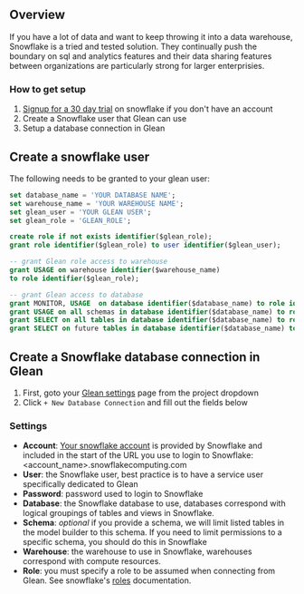 ## Overview

If you have a lot of data and want to keep throwing it into a data warehouse, Snowflake is a tried and tested solution.  They continually push the boundary on sql and analytics features and their data sharing features between organizations are particularly strong for larger enterprisies.

### How to get setup

1. [Signup for a 30 day trial](https://signup.snowflake.com/) on snowflake if you don't have an account
2. Create a Snowflake user that Glean can use
3. Setup a database connection in Glean

## Create a snowflake user

The following needs to be granted to your glean user:

  ```sql
  set database_name = 'YOUR DATABASE NAME';
  set warehouse_name = 'YOUR WAREHOUSE NAME';
  set glean_user = 'YOUR GLEAN USER';
  set glean_role = 'GLEAN_ROLE';

  create role if not exists identifier($glean_role);
  grant role identifier($glean_role) to user identifier($glean_user);

  -- grant Glean role access to warehouse
  grant USAGE on warehouse identifier($warehouse_name)
  to role identifier($glean_role);

  -- grant Glean access to database
  grant MONITOR, USAGE  on database identifier($database_name) to role identifier($glean_role);
  grant USAGE on all schemas in database identifier($database_name) to role identifier($glean_role);
  grant SELECT on all tables in database identifier($database_name) to role identifier($glean_role);
  grant SELECT on future tables in database identifier($database_name) to role identifier($glean_role);
  ```

## Create a Snowflake database connection in Glean

1. First, goto your [Glean settings](https://glean.io/app/p/settings#database_connections) page from the project dropdown
2. Click `+ New Database Connection` and fill out the fields below

### Settings

- **Account**: [Your snowflake account](https://docs.snowflake.com/en/user-guide/connecting.html#your-snowflake-account-name) is provided by Snowflake and included in the start of the URL you use to login to Snowflake: <account_name>.snowflakecomputing.com
- **User**: the Snowflake user, best practice is to have a service user specifically dedicated to Glean
- **Password**: password used to login to Snowflake
- **Database**: the Snowflake database to use, databases correspond with logical groupings of tables and views in Snowflake.
- **Schema**: _optional_ if you provide a schema, we will limit listed tables in the model builder to this schema.  If you need to limit permissions to a specific schema, you should do this in Snowflake
- **Warehouse**: the warehouse to use in Snowflake, warehouses correspond with compute resources.
- **Role**: you must specify a role to be assumed when connecting from Glean. See snowflake's [roles](https://docs.snowflake.com/en/user-guide/security-access-control-overview.html#roles) documentation.
